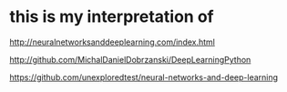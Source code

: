 # this is my interpretation of 
http://neuralnetworksanddeeplearning.com/index.html

http://github.com/MichalDanielDobrzanski/DeepLearningPython

https://github.com/unexploredtest/neural-networks-and-deep-learning